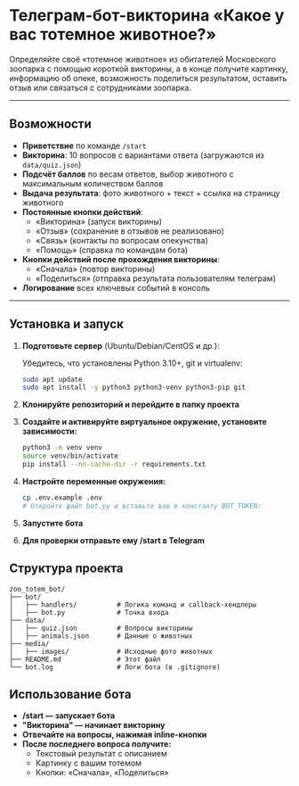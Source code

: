 # Телеграм-бот-викторина «Какое у вас тотемное животное?»
Определяйте своё «тотемное животное» из обитателей Московского зоопарка с помощью короткой викторины, а в конце получите картинку, информацию об опеке, возможность поделиться результатом, оставить отзыв или связаться с сотрудниками зоопарка.

---

## Возможности

- **Приветствие** по команде `/start`  
- **Викторина**: 10 вопросов с вариантами ответа (загружаются из `data/quiz.json`)  
- **Подсчёт баллов** по весам ответов, выбор животного с максимальным количеством баллов  
- **Выдача результата**: фото животного + текст + ссылка на страницу животного
- **Постоянные кнопки действий**:
  - «Викторина» (запуск викторины)
  - «Отзыв» (сохранение в отзывов не реализовано)  
  - «Связь» (контакты по вопросам опекунства)
  - «Помощь» (справка по командам бота)
- **Кнопки действий после прохождения викторины**:
  - «Сначала» (повтор викторины)
  - «Поделиться» (отправка результата пользователям телеграм)
- **Логирование** всех ключевых событий в консоль  

---

## Установка и запуск

1. **Подготовьте сервер** (Ubuntu/Debian/CentOS и др.):  

    Убедитесь, что установлены Python 3.10+, git и virtualenv:

    ```bash
    sudo apt update
    sudo apt install -y python3 python3-venv python3-pip git
    ```

2. **Клонируйте репозиторий и перейдите в папку проекта**

3. **Создайте и активируйте виртуальное окружение, установите зависимости:**

    ```bash
    python3 -m venv venv
    source venv/bin/activate
    pip install --no-cache-dir -r requirements.txt
    ```

4. **Настройте переменные окружения:**

    ```bash
    cp .env.example .env
    # Откройте файл bot.py и вставьте ваш в константу BOT_TOKEN:
    ```

5. **Запустите бота**

    
6. **Для проверки отправьте ему /start в Telegram**

## Структура проекта

    zoo_totem_bot/
    ├── bot/
    │   ├── handlers/          # Логика команд и callback-хендлеры
    │   ├── bot.py             # Точка входа
    ├── data/
    │   ├── quiz.json          # Вопросы викторины
    │   ├── animals.json       # Данные о животных
    ├── media/
    │   ├── images/            # Исходные фото животных
    ├── README.md              # Этот файл
    └── bot.log                # Логи бота (в .gitignore)

## Использование бота

- **/start — запускает бота**
- **"Викторина" — начинает викторину**
- **Отвечайте на вопросы, нажимая inline-кнопки**
- **После последнего вопроса получите:**
    - Текстовый результат с описанием
    - Картинку с вашим тотемом
    - Кнопки: «Сначала», «Поделиться»
